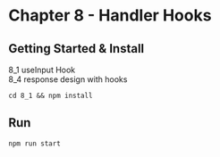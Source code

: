 # Chapter 8 - Handler Hooks

## Getting Started & Install

8_1 useInput Hook  
8_4 response design with hooks  

```
cd 8_1 && npm install
```

## Run

```
npm run start
```

